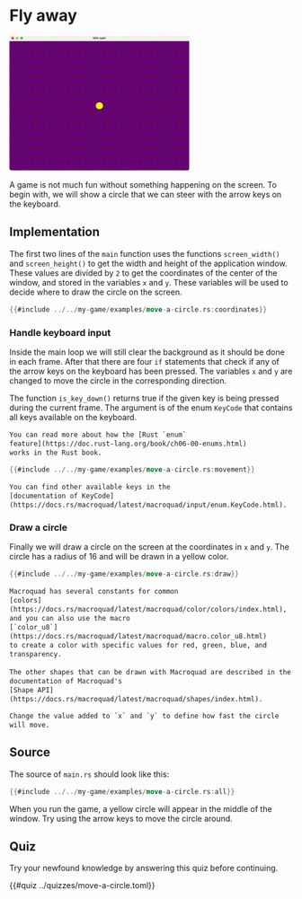# Fly away

![Screenshot](images/move-a-circle.gif#center)

A game is not much fun without something happening on the screen. To begin
with, we will show a circle that we can steer with the arrow keys on the
keyboard.

## Implementation

The first two lines of the `main` function uses the functions `screen_width()`
and `screen_height()` to get the width and height of the application window.
These values are divided by `2` to get the coordinates of the center of the
window, and stored in the variables `x` and `y`. These variables will be used
to decide where to draw the circle on the screen.

```rust
{{#include ../../my-game/examples/move-a-circle.rs:coordinates}}
```

### Handle keyboard input

Inside the main loop we will still clear the background as it should be done
in each frame. After that there are four `if` statements that check if any of
the arrow keys on the keyboard has been pressed. The variables `x` and `y` are
changed to move the circle in the corresponding direction.

The function `is_key_down()` returns true if the given key is being
pressed during the current frame. The argument is of the enum `KeyCode` that
contains all keys available on the keyboard.

```admonish info title="More information"
You can read more about how the [Rust `enum`
feature](https://doc.rust-lang.org/book/ch06-00-enums.html)
works in the Rust book.
```

```rust
{{#include ../../my-game/examples/move-a-circle.rs:movement}}
```

```admonish info title="More information"
You can find other available keys in the
[documentation of KeyCode](https://docs.rs/macroquad/latest/macroquad/input/enum.KeyCode.html).
```

### Draw a circle

Finally we will draw a circle on the screen at the coordinates in `x` and `y`.
The circle has a radius of 16 and will be drawn in a yellow color.

```rust
{{#include ../../my-game/examples/move-a-circle.rs:draw}}
```

```admonish info title="More information"
Macroquad has several constants for common
[colors](https://docs.rs/macroquad/latest/macroquad/color/colors/index.html),
and you can also use the macro
[`color_u8`](https://docs.rs/macroquad/latest/macroquad/macro.color_u8.html)
to create a color with specific values for red, green, blue, and transparency.

The other shapes that can be drawn with Macroquad are described in the
documentation of Macroquad's
[Shape API](https://docs.rs/macroquad/latest/macroquad/shapes/index.html).
```

```admonish tip title="Challenge" class="challenge"
Change the value added to `x` and `y` to define how fast the circle will move.
```

<div class="no-page-break">

## Source

The source of `main.rs` should look like this:

```rust
{{#include ../../my-game/examples/move-a-circle.rs:all}}
```

When you run the game, a yellow circle will appear in the middle of the
window. Try using the arrow keys to move the circle around.
</div>

<div class="noprint">

## Quiz

Try your newfound knowledge by answering this quiz before continuing.

{{#quiz ../quizzes/move-a-circle.toml}}

</div>
